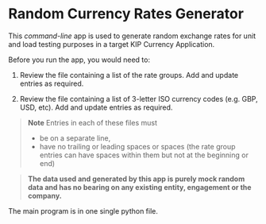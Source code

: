 # Random Currency Rates Generator
This _command-line_ app is used to generate random exchange rates for unit and load testing purposes in a target KIP Currency Application.

Before you run the app, you would need to: 
        
1. Review the file containing a list of the rate groups. Add and update entries as required.

2. Review the file containing a list of 3-letter ISO currency codes (e.g. GBP, USD, etc). Add and update entries as required.


> **Note** Entries in each of these files must 
> - be on a separate line, 
> - have no trailing or leading spaces or spaces (the rate group entries can have spaces within them but not at the beginning or end)


 >**The data used and generated by this app is purely mock random data and has no bearing on any existing entity, engagement or the company.** 

The main program is in one single python file.